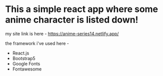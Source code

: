 # This a simple react app where some anime character is listed down!

my site link is here - https://anime-series14.netlify.app/

the framework i've used here -
* React.js
* Bootstrap5
* Google Fonts
* Fontawesome


